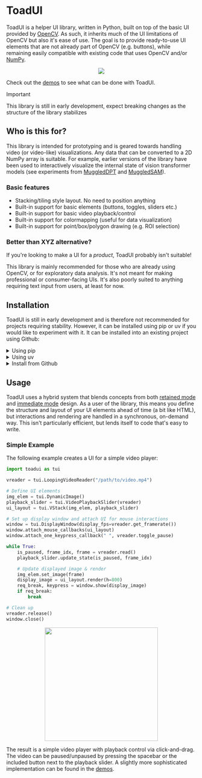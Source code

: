 # ToadUI

ToadUI is a helper UI library, written in Python, built on top of the basic UI provided by [OpenCV](https://opencv.org/). As such, it inherits much of the UI limitations of OpenCV but also it's ease of use. The goal is to provide ready-to-use UI elements that are not already part of OpenCV (e.g. buttons), while remaining easily compatible with existing code that uses OpenCV and/or [NumPy](https://numpy.org/).

<p align="center">
  <img src="https://github.com/user-attachments/assets/285c9cfa-1a4e-4347-bb1f-1b8bf4a1a242">
</p>

Check out the [demos](https://github.com/heyoeyo/toadui/tree/main/demos) to see what can be done with ToadUI.

> [!IMPORTANT]
> This library is still in early development, expect breaking changes as the structure of the library stabilizes


## Who is this for?

This library is intended for prototyping and is geared towards handling video (or video-like) visualizations. Any data that can be converted to a 2D NumPy array is suitable. For example, earlier versions of the library have been used to interactively visualize the internal state of vision transformer models (see experiments from [MuggledDPT](https://github.com/heyoeyo/muggled_dpt/tree/main/experiments) and [MuggledSAM](https://github.com/heyoeyo/muggled_sam/tree/main/experiments)).


### Basic features

- Stacking/tiling style layout. No need to position anything
- Built-in support for basic elements (buttons, toggles, sliders etc.)
- Built-in support for basic video playback/control
- Built-in support for colormapping (useful for data visualization)
- Built-in support for point/box/polygon drawing (e.g. ROI selection)

### Better than XYZ alternative?

If you're looking to make a UI for a _product_, ToadUI probably isn't suitable!

This library is mainly recommended for those who are already using OpenCV, or for exploratory data analysis. It's not meant for making professional or consumer-facing UIs. It's also poorly suited to anything requiring text input from users, at least for now.



## Installation

ToadUI is still in early development and is therefore not recommended for projects requiring stability. However, it can be installed using pip or uv if you would like to experiment with it. It can be installed into an existing project using Github:

<details>
<summary>Using pip</summary>

### Install using pip:

After [cloning this repo](https://docs.github.com/en/repositories/creating-and-managing-repositories/cloning-a-repository), make sure to create a [virtual environment](https://docs.python.org/3/library/venv.html), using:
```bash
# For linux or mac:
python3 -m venv .venv
source .venv/bin/activate

# For windows (cmd):
python -m venv .venv
.venv\Scripts\activate
```
And then install in [editable mode](https://pip.pypa.io/en/stable/topics/local-project-installs/#editable-installs) using:
```bash
pip install -e .
```
</details>

<details>
<summary>Using uv</summary>

### Install using uv:

If you prefer to use something like [uv](https://docs.astral.sh/uv/) to install the project, then after cloning the repo you can simply run something like:
```bash
uv run demos/game_of_life.py
```
Which will install the project and run one of the included demos.

</details>


<details>
<summary>Install from Github</summary>

### Installing from github:

This repo can be installed into an existing project by using github:

#### Using pip:
```bash
# Be sure to activate a virtual environment before installing!
pip install git+https://github.com/heyoeyo/toadui
```

#### Using UV:
```bash
uv venv && uv pip install git+https://github.com/heyoeyo/toadui
```
</details>

## Usage

ToadUI uses a hybrid system that blends concepts from both [retained mode](https://en.wikipedia.org/wiki/Retained_mode) and [immediate mode](https://en.wikipedia.org/wiki/Immediate_mode_(computer_graphics)) design. As a user of the library, this means you define the structure and layout of your UI elements ahead of time (a bit like HTML), but interactions and rendering are handled in a synchronous, on-demand way. This isn't particularly efficient, but lends itself to code that's easy to write.

### Simple Example

The following example creates a UI for a simple video player:

```python
import toadui as tui

vreader = tui.LoopingVideoReader("/path/to/video.mp4")

# Define UI elements
img_elem = tui.DynamicImage()
playback_slider = tui.VideoPlaybackSlider(vreader)
ui_layout = tui.VStack(img_elem, playback_slider)

# Set up display window and attach UI for mouse interactions
window = tui.DisplayWindow(display_fps=vreader.get_framerate())
window.attach_mouse_callbacks(ui_layout)
window.attach_one_keypress_callback(" ", vreader.toggle_pause)

while True:
    is_paused, frame_idx, frame = vreader.read()
    playback_slider.update_state(is_paused, frame_idx)

    # Update displayed image & render
    img_elem.set_image(frame)
    display_image = ui_layout.render(h=800)
    req_break, keypress = window.show(display_image)
    if req_break:
        break

# Clean up
vreader.release()
window.close()
```

<p align="center">
  <img src="https://github.com/user-attachments/assets/33ab98ba-71a6-43fb-b247-e66e33b37baa" style="height:300px">
</p>

The result is a simple video player with playback control via click-and-drag. The video can be paused/unpaused by pressing the spacebar or the included button next to the playback slider. A slightly more sophisticated implementation can be found in the [demos](https://github.com/heyoeyo/toadui/tree/main/demos#video_playbackpy).